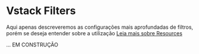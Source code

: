 # Vstack Filters
Aqui apenas descreveremos as configurações mais aprofundadas de filtros, porém se deseja entender sobre a utilização 
[Leia mais sobre Resources](RESOURCES.md#filters)


... EM CONSTRUÇÃO